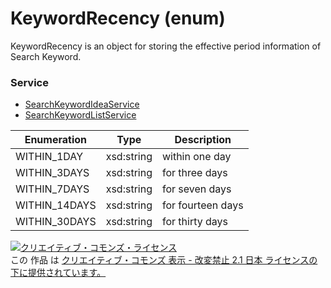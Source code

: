 # KeywordRecency (enum)
KeywordRecency is an object for storing the effective period information of Search Keyword.

### Service
+ [SearchKeywordIdeaService](../services/SearchKeywordIdeaService.md)
+ [SearchKeywordListService](../services/SearchKeywordListService.md)

| Enumeration | Type | Description | 
|---|---|---|
| WITHIN_1DAY | xsd:string | within one day |
| WITHIN_3DAYS | xsd:string | for three days |
| WITHIN_7DAYS | xsd:string | for seven days |
| WITHIN_14DAYS | xsd:string | for fourteen days |
| WITHIN_30DAYS | xsd:string | for thirty days |

<a rel="license" href="http://creativecommons.org/licenses/by-nd/2.1/jp/">
<img alt="クリエイティブ・コモンズ・ライセンス" style="border-width:0" src="https://i.creativecommons.org/l/by-nd/2.1/jp/88x31.png" />
</a><br />
この 作品 は <a rel="license" href="http://creativecommons.org/licenses/by-nd/2.1/jp/">
クリエイティブ・コモンズ 表示 - 改変禁止 2.1 日本 ライセンスの下に提供されています。</a>

